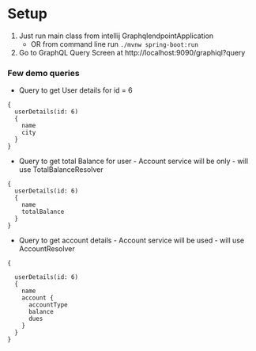 # Setup

1. Just run main class from intellij GraphqlendpointApplication
    * OR from command line run ` ./mvnw spring-boot:run
` 
2. Go to GraphQL Query Screen at http://localhost:9090/graphiql?query

### Few demo queries 

* Query to get User details for id = 6 
```
{
  userDetails(id: 6)
  {
    name
    city
  }
}
 ```

* Query to get total Balance for user - Account service will be only - will use TotalBalanceResolver
```
{
  userDetails(id: 6)
  {
    name
    totalBalance
  }
}
 ```
* Query to get account details - Account service will be used - will use AccountResolver
```
{

  userDetails(id: 6)
  {
    name
    account {
      accountType
      balance
      dues
    }
  }
}
```
